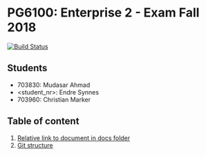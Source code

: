 # PG6100: Enterprise 2 - Exam Fall 2018

[![Build Status](https://travis-ci.com/mudasar187/Enterprise_2_Exam_2018.svg?token=v251k9AGWGPGijfDozX8&branch=master)](https://travis-ci.com/mudasar187/Enterprise_2_Exam_2018)

## Students
- 703830: Mudasar Ahmad
- <student_nr>: Endre Synnes
- 703960: Christian Marker

## Table of content
1. [Relative link to document in docs folder](docs/test.md)
2. [Git structure](docs/git.md)
